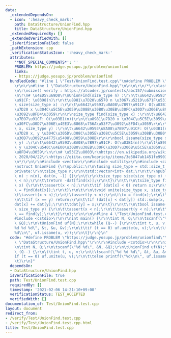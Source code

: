 ```yaml
---
data:
  _extendedDependsOn:
  - icon: ':heavy_check_mark:'
    path: DataStructure/UnionFind.hpp
    title: DataStructure/UnionFind.hpp
  _extendedRequiredBy: []
  _extendedVerifiedWith: []
  _isVerificationFailed: false
  _pathExtension: cpp
  _verificationStatusIcon: ':heavy_check_mark:'
  attributes:
    '*NOT_SPECIAL_COMMENTS*': ''
    PROBLEM: https://judge.yosupo.jp/problem/unionfind
    links:
    - https://judge.yosupo.jp/problem/unionfind
  bundledCode: "#line 1 \"Test/UnionFind.test.cpp\"\n#define PROBLEM \"https://judge.yosupo.jp/problem/unionfind\"\
    \r\n\r\n#line 1 \"DataStructure/UnionFind.hpp\"\n\n\n\r\n/*\r\nlast-updated: 2021/02/06\r\
    \n\r\nsize() verify : https://atcoder.jp/contests/abc157/submissions/12223429\r\
    \n\r\n# \u4ED5\u69D8\r\nUnionFind(size_type n) :\r\n\t\u6642\u9593\u8A08\u7B97\
    \u91CF: \u0398(n)\r\n\t\u8981\u7D20\u6570 n \u3067\u521D\u671F\u5316\r\n\r\nsize_type\
    \ size(size_type x) :\r\n\t\u6642\u9593\u8A08\u7B97\u91CF: O(\u03B1(n))\r\n\t\u8981\
    \u7D20 x \u304C\u5C5E\u3059\u308B\u30B0\u30EB\u30FC\u30D7\u306E\u8981\u7D20\u6570\
    \u3092\u8FD4\u3059\r\n\r\nsize_type find(size_type x) :\r\n\t\u6642\u9593\u8A08\
    \u7B97\u91CF: O(\u03B1(n))\r\n\t\u8981\u7D20 x \u304C\u5C5E\u3059\u308B\u30B0\u30EB\
    \u30FC\u30D7\u306E\u4EE3\u8868\u756A\u53F7\u3092\u8FD4\u3059\r\n\r\nvoid unite(size_type\
    \ x, size_type y) :\r\n\t\u6642\u9593\u8A08\u7B97\u91CF: O(\u03B1(n))\r\n\t\u8981\
    \u7D20 x, y \u304C\u305D\u308C\u305E\u308C\u5C5E\u3059\u308B\u30B0\u30EB\u30FC\
    \u30D7\u3092\u4F75\u5408\u3059\u308B\r\n\r\nbool issame(size_type x, size_type\
    \ y) :\r\n\t\u6642\u9593\u8A08\u7B97\u91CF: O(\u03B1(n))\r\n\t\u8981\u7D20 x,\
    \ y \u304C\u540C\u4E00\u30B0\u30EB\u30FC\u30D7\u306B\u5C5E\u3059\u308B\u304B\u3092\
    \u8FD4\u3059\r\n\r\n# \u53C2\u8003\r\nhttps://en.wikipedia.org/wiki/Disjoint-set_data_structure,\
    \ 2020/04/22\r\nhttps://qiita.com/kopricky/items/3e5847ab1451fe990367, 2020/04/22\r\
    \n*/\r\n\r\n#include <vector>\r\n#include <utility>\r\n#include <cassert>\r\n\r\
    \nstruct UnionFind {\r\npublic:\r\n\tusing size_type = std::size_t;\r\n\t\r\n\
    private:\r\n\tsize_type n;\r\n\tstd::vector<int> dat;\r\n\t\r\npublic:\r\n\tUnionFind(size_type\
    \ n) : n(n), dat(n, -1) {}\r\n\t\r\n\tsize_type size(size_type x) {\r\n\t\tassert(x\
    \ < n);\r\n\t\treturn -dat[find(x)];\r\n\t}\r\n\t\r\n\tsize_type find(size_type\
    \ x) {\r\n\t\tassert(x < n);\r\n\t\tif (dat[x] < 0) return x;\r\n\t\treturn dat[x]\
    \ = find(dat[x]);\r\n\t}\r\n\t\r\n\tvoid unite(size_type x, size_type y) {\r\n\
    \t\tassert(x < n);\r\n\t\tassert(y < n);\r\n\t\tx = find(x);\r\n\t\ty = find(y);\r\
    \n\t\tif (x == y) return;\r\n\t\tif (dat[x] < dat[y]) std::swap(x, y);\r\n\t\t\
    dat[x] += dat[y];\r\n\t\tdat[y] = x;\r\n\t}\r\n\t\r\n\tbool issame(size_type x,\
    \ size_type y) {\r\n\t\tassert(x < n);\r\n\t\tassert(y < n);\r\n\t\treturn find(x)\
    \ == find(y);\r\n\t}\r\n};\r\n\r\n\n#line 4 \"Test/UnionFind.test.cpp\"\n\r\n\
    #include <cstdio>\r\n\r\nint main() {\r\n\tint N, Q;\r\n\tscanf(\"%d %d\", &N,\
    \ &Q);\r\n\tUnionFind uf(N);\r\n\twhile (Q--) {\r\n\t\tint t, u, v;\r\n\t\tscanf(\"\
    %d %d %d\", &t, &u, &v);\r\n\t\tif (t == 0) uf.unite(u, v);\r\n\t\telse printf(\"\
    %d\\n\", uf.issame(u, v));\r\n\t}\r\n}\n"
  code: "#define PROBLEM \"https://judge.yosupo.jp/problem/unionfind\"\r\n\r\n#include\
    \ \"DataStructure/UnionFind.hpp\"\r\n\r\n#include <cstdio>\r\n\r\nint main() {\r\
    \n\tint N, Q;\r\n\tscanf(\"%d %d\", &N, &Q);\r\n\tUnionFind uf(N);\r\n\twhile\
    \ (Q--) {\r\n\t\tint t, u, v;\r\n\t\tscanf(\"%d %d %d\", &t, &u, &v);\r\n\t\t\
    if (t == 0) uf.unite(u, v);\r\n\t\telse printf(\"%d\\n\", uf.issame(u, v));\r\n\
    \t}\r\n}"
  dependsOn:
  - DataStructure/UnionFind.hpp
  isVerificationFile: true
  path: Test/UnionFind.test.cpp
  requiredBy: []
  timestamp: '2021-02-06 14:21:10+09:00'
  verificationStatus: TEST_ACCEPTED
  verifiedWith: []
documentation_of: Test/UnionFind.test.cpp
layout: document
redirect_from:
- /verify/Test/UnionFind.test.cpp
- /verify/Test/UnionFind.test.cpp.html
title: Test/UnionFind.test.cpp
---
```

